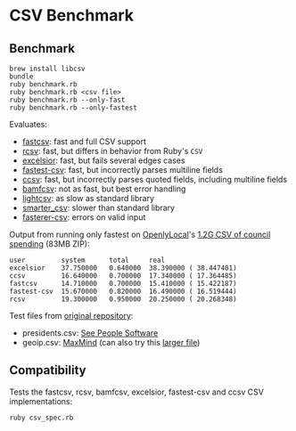 # CSV Benchmark

## Benchmark

    brew install libcsv
    bundle
    ruby benchmark.rb
    ruby benchmark.rb <csv file>
    ruby benchmark.rb --only-fast
    ruby benchmark.rb --only-fastest

Evaluates:

* [fastcsv](https://github.com/opennorth/fastcsv): fast and full CSV support
* [rcsv](https://github.com/fiksu/rcsv): fast, but differs in behavior from Ruby's `CSV`
* [excelsior](https://github.com/halogenandtoast/excelsior): fast, but fails several edges cases
* [fastest-csv](https://github.com/brightcode/fastest-csv): fast, but incorrectly parses multiline fields
* [ccsv](https://github.com/evan/ccsv): fast, but incorrectly parses quoted fields, including multiline fields
* [bamfcsv](https://github.com/jondistad/bamfcsv): not as fast, but best error handling
* [lightcsv](https://github.com/tmtm/lightcsv): as slow as standard library
* [smarter_csv](https://github.com/tilo/smarter_csv): slower than standard library
* [fasterer-csv](https://github.com/gnovos/fasterer-csv): errors on valid input

Output from running only fastest on [OpenlyLocal](http://www.openlylocal.com/)'s [1.2G CSV of council spending](http://www.openlylocal.com/councils/spending.csv.zip) (83MB ZIP):

```
user         system      total     real
excelsior    37.750000   0.640000  38.390000 ( 38.447401)
ccsv         16.640000   0.700000  17.340000 ( 17.364485)
fastcsv      14.710000   0.700000  15.410000 ( 15.422187)
fastest-csv  15.670000   0.820000  16.490000 ( 16.519444)
rcsv         19.300000   0.950000  20.250000 ( 20.268348)
```

Test files from [original repository](https://github.com/vonconrad/csv-benchmark):

* presidents.csv: [See People Software](http://seepeoplesoftware.com/downloads/older-versions/11-sample-csv-file-of-us-presidents.html)
* geoip.csv: [MaxMind](http://www.maxmind.com/app/geolitecountry) (can also try this [larger file](http://www.maxmind.com/app/geolitecity))

## Compatibility

Tests the fastcsv, rcsv, bamfcsv, excelsior, fastest-csv and ccsv CSV implementations:

    ruby csv_spec.rb
